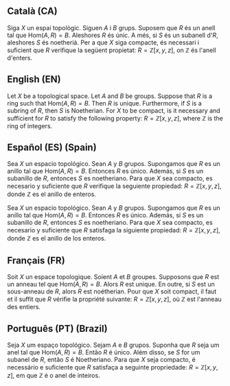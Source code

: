 ## Català (CA) 

Siga $X$ un espai topològic.
Siguen $A$ i $B$ grups.
Suposem que $R$ és un anell tal que $\mathrm{Hom}(A,R)=B$.
Aleshores $R$ és únic.
A més, si $S$ és un subanell d'$R$, aleshores $S$ és noetherià.
Per a que $X$ siga compacte, és necessari i suficient que $R$ verifique la següent propietat: $R=\mathbb{Z}[x,y,z]$, on $\mathbb{Z}$ és l'anell d'enters.

## English (EN)

Let $X$ be a topological space.
Let $A$ and $B$ be groups.
Suppose that $R$ is a ring such that $\mathrm{Hom}(A,R)=B$.
Then $R$ is unique.
Furthermore, if $S$ is a subring of $R$, then $S$ is Noetherian.
For $X$ to be compact, is it necessary and sufficient for $R$ to satisfy the following property: $R=\mathbb{Z}[x,y,z]$, where $\mathbb{Z}$ is the ring of integers.

## Español (ES) (Spain)

Sea $X$ un espacio topológico.
Sean $A$ y $B$ grupos.
Supongamos que $R$ es un anillo tal que $\mathrm{Hom}(A,R)=B$.
Entonces $R$ es único.
Además, si $S$ es un subanillo de $R$, entonces $S$ es noetheriano.
Para que $X$ sea compacto, es necesario y suficiente que $R$ verifique la seguiente propiedad: $R=\mathbb{Z}[x,y,z]$, donde $\mathbb{Z}$ es el anillo de enteros.

Sea $X$ un espacio topológico.
Sean $A$ y $B$ grupos.
Supongamos que $R$ es un anillo tal que $\mathrm{Hom}(A,R)=B$.
Entonces $R$ es único.
Además, si $S$ es un subanillo de $R$, entonces $S$ es noetheriano.
Para que $X$ sea compacto, es necesario y suficiente que $R$ satisfaga la siguiente propiedad: $R=\mathbb{Z}[x,y,z]$, donde $\mathbb{Z}$ es el anillo de los enteros.

## Français (FR)

Soit $X$ un espace topologique.
Soient $A$ et $B$ groupes.
Supposons que $R$ est un anneau tel que $\mathrm{Hom}(A,R)=B$.
Alors $R$ est unique.
En outre, si $S$ est un sous-anneau de $R$, alors $R$ est noétherian.
Pour que $X$ soit compact, il faut et il suffit que $R$ vérifie la propriété suivante: $R=\mathbb{Z}[x,y,z]$, où $\mathbb{Z}$ est l'anneau des entiers.

## Português (PT) (Brazil)

Seja $X$ um espaço topológico.
Sejam $A$ e $B$ grupos.
Suponha que $R$ seja um anel tal que $\mathrm{Hom}(A,R)=B$.
Então $R$ é único.
Além disso, se $S$ for um subanel de $R$, então $S$ é Noetheriano.
Para que $X$ seja compacto, é necessário e suficiente que $R$ satisfaça a seguinte propriedade: $R=\mathbb{Z}[x,y,z]$, em que $\mathbb{Z}$ é o anel de inteiros.
